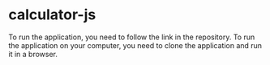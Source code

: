 # calculator-js
To run the application, you need to follow the link in the repository.
To run the application on your computer, you need to clone the application and run it in a browser.
